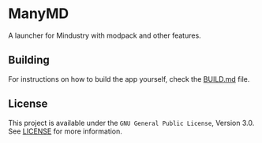 ManyMD
======
A launcher for Mindustry with modpack and other features.

## Building
For instructions on how to build the app yourself, check the [BUILD.md](BUILD.md) file.

## License
This project is available under the `GNU General Public License`, Version 3.0. See [LICENSE](LICENSE) for more information.
